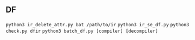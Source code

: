 
## DF

` python3 ir_delete_attr.py bat /path/to/ir `
` python3 ir_se_df.py `
` python3 check.py dfir `
` python3 batch_df.py [compiler] [decompiler] `
